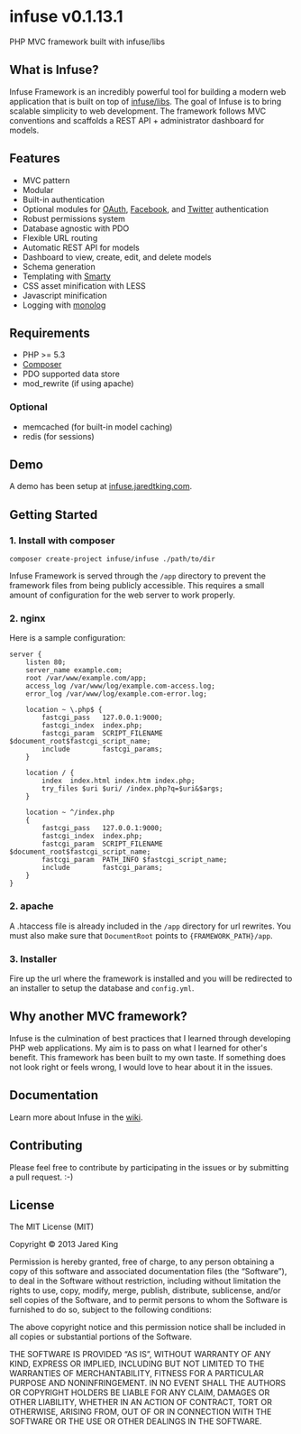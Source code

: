 infuse v0.1.13.1
=====

PHP MVC framework built with infuse/libs

## What is Infuse?

Infuse Framework is an incredibly powerful tool for building a modern web application that is built on top of [infuse/libs](https://github.com/jaredtking/infuse-libs). The goal of Infuse is to bring scalable simplicity to web development. The framework follows MVC conventions and scaffolds a REST API + administrator dashboard for models.

## Features

- MVC pattern
- Modular
- Built-in authentication
- Optional modules for [OAuth](https://github.com/jaredtking/infuse-oauth), [Facebook](https://github.com/jaredtking/infuse-facebook), and [Twitter](https://github.com/jaredtking/infuse-twitter) authentication
- Robust permissions system
- Database agnostic with PDO
- Flexible URL routing
- Automatic REST API for models
- Dashboard to view, create, edit, and delete models
- Schema generation
- Templating with [Smarty](http://smarty.net)
- CSS asset minification with LESS
- Javascript minification
- Logging with [monolog](https://github.com/Seldaek/monolog)

## Requirements

- PHP >= 5.3
- [Composer](http://getcomposer.org)
- PDO supported data store
- mod_rewrite (if using apache)

### Optional

- memcached (for built-in model caching)
- redis (for sessions)

## Demo

A demo has been setup at [infuse.jaredtking.com](http://infuse.jaredtking.com).

## Getting Started

### 1. Install with composer

```
composer create-project infuse/infuse ./path/to/dir
```

Infuse Framework is served through the `/app` directory to prevent the framework files from being publicly accessible. This requires a small amount of configuration for the web server to work properly.

### 2. nginx

Here is a sample configuration:

```
server {
	listen 80;
 	server_name example.com;
	root /var/www/example.com/app;
	access_log /var/www/log/example.com-access.log;
	error_log /var/www/log/example.com-error.log;
	
	location ~ \.php$ {
		fastcgi_pass   127.0.0.1:9000;
		fastcgi_index  index.php;
		fastcgi_param  SCRIPT_FILENAME  $document_root$fastcgi_script_name;
		include        fastcgi_params;
	}

	location / {
	   	index  index.html index.htm index.php;
		try_files $uri $uri/ /index.php?q=$uri&$args;
	}

	location ~ ^/index.php
	{
	  	fastcgi_pass   127.0.0.1:9000;
	 	fastcgi_index  index.php;
	 	fastcgi_param  SCRIPT_FILENAME  $document_root$fastcgi_script_name;
		fastcgi_param  PATH_INFO $fastcgi_script_name;	
		include        fastcgi_params;
	}
}
```

### 2. apache

A .htaccess file is already included in the `/app` directory for url rewrites. You must also make sure that `DocumentRoot` points to `{FRAMEWORK_PATH}/app`.

### 3. Installer

Fire up the url where the framework is installed and you will be redirected to an installer to setup the database and `config.yml`.

## Why another MVC framework?

Infuse is the culmination of best practices that I learned through developing PHP web applications. My aim is to pass on what I learned for other's benefit. This framework has been built to my own taste. If something does not look right or feels wrong, I would love to hear about it in the issues.

## Documentation

Learn more about Infuse in the [wiki](https://github.com/jaredtking/infuse/wiki).

## Contributing

Please feel free to contribute by participating in the issues or by submitting a pull request. :-)

## License

The MIT License (MIT)

Copyright © 2013 Jared King

Permission is hereby granted, free of charge, to any person obtaining a copy of this software and associated documentation files (the “Software”), to deal in the Software without restriction, including without limitation the rights to use, copy, modify, merge, publish, distribute, sublicense, and/or sell copies of the Software, and to permit persons to whom the Software is furnished to do so, subject to the following conditions:

The above copyright notice and this permission notice shall be included in all copies or substantial portions of the Software.

THE SOFTWARE IS PROVIDED “AS IS”, WITHOUT WARRANTY OF ANY KIND, EXPRESS OR IMPLIED, INCLUDING BUT NOT LIMITED TO THE WARRANTIES OF MERCHANTABILITY, FITNESS FOR A PARTICULAR PURPOSE AND NONINFRINGEMENT. IN NO EVENT SHALL THE AUTHORS OR COPYRIGHT HOLDERS BE LIABLE FOR ANY CLAIM, DAMAGES OR OTHER LIABILITY, WHETHER IN AN ACTION OF CONTRACT, TORT OR OTHERWISE, ARISING FROM, OUT OF OR IN CONNECTION WITH THE SOFTWARE OR THE USE OR OTHER DEALINGS IN THE SOFTWARE.